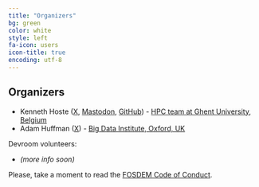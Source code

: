 ```yaml
---
title: "Organizers"
bg: green
color: white
style: left
fa-icon: users
icon-title: true
encoding: utf-8
---
```


## Organizers

* Kenneth Hoste ([X](https://twitter.com/kehoste), [Mastodon](https://mast.hpc.social/@boegel), [GitHub](https://github.com/boegel)) - [HPC team at Ghent University, Belgium](http://www.ugent.be/hpc/en)
* Adam Huffman ([X](https://twitter.com/adamhuffman)) - [Big Data Institute, Oxford, UK](https://www.bdi.ox.ac.uk)

Devroom volunteers:

* <em>(more info soon)</em>

<!--David Llewellyn-Jones - [The Alan Turing Institute](https://www.turing.ac.uk)
* Lara Peeters - [HPC team at Ghent University, Belgium](http://www.ugent.be/hpc/en)
* Jan-Patrick Lehr ([AMD](https://www.amd.com))
* Ward Poelmans ([HPC team at Vrije Universiteit Brussel](https://hpc.vub.be/), Belgium)
* Alan Sill ([Texas Tech University](https://www.ttu.edu/), US)
-->

Please, take a moment to read the [FOSDEM Code of Conduct](https://fosdem.org/2025/practical/conduct/).
